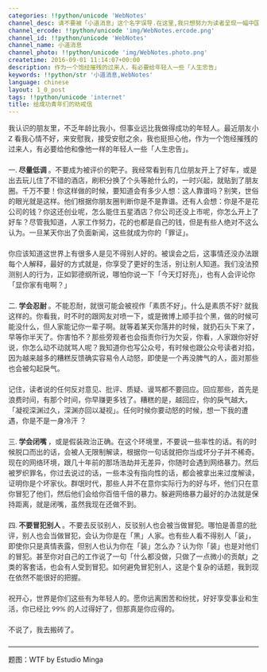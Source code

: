 ```yaml
---
categories: !!python/unicode 'WebNotes'
channel_desc: 请不要被「小道消息」这个名字误导.在这里,我只想努力为读者呈现一幅中国互联网的清明上河图.
channel_ercode: !!python/unicode 'img/WebNotes.ercode.png'
channel_id: !!python/unicode 'WebNotes'
channel_name: 小道消息
channel_photo: !!python/unicode 'img/WebNotes.photo.png'
createtime: 2016-09-01 11:14:07+00:00
description: 作为一个饱经摧残的过来人，有必要给年轻人一些「人生忠告」
keywords: !!python/str '小道消息,WebNotes'
language: chinese
layout: 1_0_post
tags: !!python/unicode 'internet'
title: 给成功青年们的劝戒信
---
```

<div class="rich_media_content" id="js_content">
<p style="font-family: Lato, Helvetica, Arial, freesans, clean, sans-serif; border: 0px; margin-top: 1em; margin-bottom: 1.5em; outline: 0px; line-height: 1.5em; color: rgb(51, 51, 51); white-space: normal;">
         我认识的朋友里，不乏年龄比我小，但事业远比我做得成功的年轻人。最近朋友小 Z 看我心情不好，来安慰我，接受安慰之余，我也挺担心他，作为一个饱经摧残的过来人，有必要给他和像他一样的年轻人一些「人生忠告」。
        </p>
<p style="font-family: Lato, Helvetica, Arial, freesans, clean, sans-serif; border: 0px; margin-top: 1em; margin-bottom: 1.5em; outline: 0px; line-height: 1.5em; color: rgb(51, 51, 51); white-space: normal;">
         一.
         <strong>
          尽量低调
         </strong>
         。不要成为被评价的靶子。我经常看到有几位朋友开上了好车，或是出去玩儿住了不错的酒店，刷积分换了个头等舱什么的，一时兴起，就贴到了朋友圈。千万不要！你这样做的时候，要知道会有多少人想：这人靠谱吗？别笑，世俗的眼光就是这样。他们根据你朋友圈判断你是不是靠谱。还有人会想：你是不是花公司的钱？你这还创业呢，怎么能住五星酒店？你公司还没上市呢，你怎么开上了好车？尽管我知道，人家工作努力，花的也都是自己的钱，但是有些人绝对不这么认为。一旦某天你出了负面新闻，这些就成为你的「罪证」。
        </p>
<p style="font-family: Lato, Helvetica, Arial, freesans, clean, sans-serif; border: 0px; margin-top: 1em; margin-bottom: 1.5em; outline: 0px; line-height: 1.5em; color: rgb(51, 51, 51); white-space: normal;">
         你应该知道这世界上有很多人是见不得别人好的。被误会之后，这事情还没办法跟每个人解释，最好的方式就是，你享受了更好的生活，别让别人知道。我们没法预测别人的行为，正如郭德纲所说，哪怕你说一下「今天灯好亮」，也有人会评论你「显你家有电啊？」
        </p>
<p style="font-family: Lato, Helvetica, Arial, freesans, clean, sans-serif; border: 0px; margin-top: 1em; margin-bottom: 1.5em; outline: 0px; line-height: 1.5em; color: rgb(51, 51, 51); white-space: normal;">
         二.
         <strong>
          学会忍耐
         </strong>
         。不能忍耐，就很可能会被视作「素质不好」。什么是素质不好? 就我这样的。你看我，时不时的跟网友对喷一下，或是微博上顺手拉个黑，做的时候可能没什么，但人家能记你一辈子啊。就等着某天你落井的时候，就扔石头下来了，早等你半天了。你害怕不？那些旁观者也会指责你行为欠妥，你看，人家跟你好好说，你怎么动不动就骂人呢？我知道你也写公众号，有时候也跟公众号读者对掐，因为越来越多的糟糕反馈确实容易令人动怒，即使是一个再没脾气的人，面对那些也会被勾起戾气。
        </p>
<p style="font-family: Lato, Helvetica, Arial, freesans, clean, sans-serif; border: 0px; margin-top: 1em; margin-bottom: 1.5em; outline: 0px; line-height: 1.5em; color: rgb(51, 51, 51); white-space: normal;">
         记住，读者说的任何反对意见、批评、质疑、谩骂都不要回应。回应那些，首先是浪费时间，有那个时间，你早赚更多钱了。糟糕的是，越回应，你的戾气越大，「凝视深渊过久，深渊亦回以凝视」。任何时候你要动怒的时候，想一下我的遭遇，你是不是一身冷汗 ？
        </p>
<p style="font-family: Lato, Helvetica, Arial, freesans, clean, sans-serif; border: 0px; margin-top: 1em; margin-bottom: 1.5em; outline: 0px; line-height: 1.5em; color: rgb(51, 51, 51); white-space: normal;">
         三.
         <strong>
          学会闭嘴
         </strong>
         ，或是假装政治正确。在这个环境里，不要说一些率性的话。有的时候脱口而出的话，会被人无限制解读，根据你一句话就把你当成坏分子并不稀奇。现在的网络环境，跟几十年前的那场浩劫并无差异，你随时会遇到网络暴力。然后被罗织罪名，你过去说过的话，一些本没有指向性的话，都会被拿出来过度解读，证明你是个坏家伙。群氓时代，那些人并不在意你实际行为的好与坏，他们只在意你冒犯了他们，然后他们会给你百倍千倍的暴力。躲避网络暴力最好的办法就是保持距离，就是闭嘴，虽然我现在还做不到。
        </p>
<p style="font-family: Lato, Helvetica, Arial, freesans, clean, sans-serif; border: 0px; margin-top: 1em; margin-bottom: 1.5em; outline: 0px; line-height: 1.5em; color: rgb(51, 51, 51); white-space: normal;">
         四.
         <strong>
          不要冒犯别人
         </strong>
         。不要去反驳别人，反驳别人也会被当做冒犯。哪怕是善意的批评，别人也会当做冒犯，会认为你是在「黑」人家。也有些人看不得别人「装」，即使你只是真情表露，但别人也认为你在「装」怎么办？认为你「装」也是对他们的冒犯。甚至你对自己的工作说了一句「什么都没做，只做了一点微小的贡献」之类的客套话，也会有人受到冒犯。如何避免冒犯别人，这是个复杂的话题，我到现在依然不能很好的把握。
        </p>
<p style="font-family: Lato, Helvetica, Arial, freesans, clean, sans-serif; border: 0px; margin-top: 1em; margin-bottom: 1.5em; outline: 0px; line-height: 1.5em; color: rgb(51, 51, 51); white-space: normal;">
         祝开心，世界是你们这些有为年轻人的。愿你远离困苦和纷扰，好好享受事业和生活，你已经比 99% 的人过得好了，但那真是你应得的。
        </p>
<p style="font-family: Lato, Helvetica, Arial, freesans, clean, sans-serif; border: 0px; margin-top: 1em; margin-bottom: 1.5em; outline: 0px; line-height: 1.5em; color: rgb(51, 51, 51); white-space: normal;">
         不说了，我去搬砖了。
        </p>
<hr style="font-family: Lato, Helvetica, Arial, freesans, clean, sans-serif; border-right-width: 0px; border-bottom-width: 0px; border-left-width: 0px; border-top-style: solid; border-top-color: rgb(234, 234, 234); height: 1px; margin-top: 1em; margin-bottom: 1em; color: rgb(51, 51, 51); white-space: normal;"/>
<p>
         题图：WTF by Estudio Minga
        </p>
<p>
<br/>
</p>
</div>